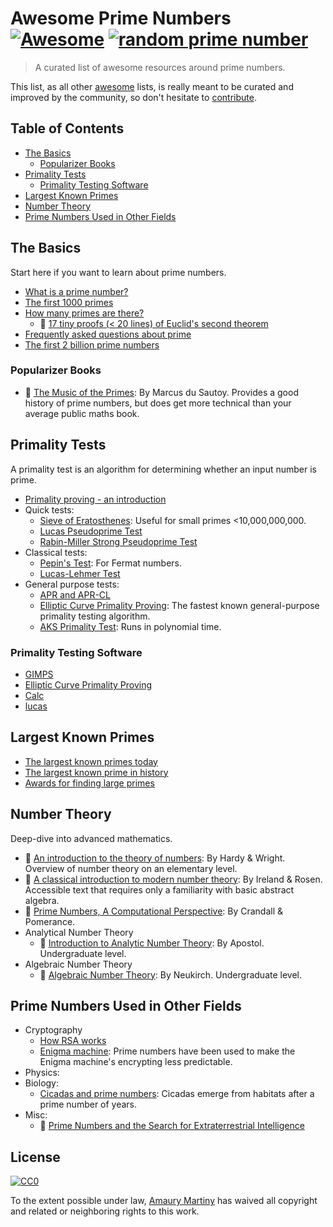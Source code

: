 # Awesome Prime Numbers [![Awesome](https://awesome.re/badge.svg)](https://awesome.re) [![random prime number](https://img.shields.io/endpoint.svg?url=https%3A%2F%2Fgenerate-random-prime.now.sh)](https://github.com/amaurymartiny/generate-random-prime)

> A curated list of awesome resources around prime numbers.

This list, as all other [awesome](https://github.com/sindresorhus/awesome) lists, is really meant to be curated and improved by the community, so don't hesitate to [contribute](CONTRIBUTING.md).

## Table of Contents

- [The Basics](#the-basics)
  - [Popularizer Books](#popularizer-books)
- [Primality Tests](#primality-tests)
  - [Primality Testing Software](#primality-testing-software)
- [Largest Known Primes](#largest-known-primes)
- [Number Theory](#number-theory)
- [Prime Numbers Used in Other Fields](#prime-numbers-used-in-other-fields)

## The Basics

Start here if you want to learn about prime numbers.

- [What is a prime number?](https://primes.utm.edu/glossary/page.php?sort=Prime)
- [The first 1000 primes](https://prime-numbers.info/list/first-1000-primes)
- [How many primes are there?](https://primes.utm.edu/howmany.html)
  - 📄 [17 tiny proofs (< 20 lines) of Euclid's second theorem](https://pdfs.semanticscholar.org/d076/cef0cd81615d9649219c138a8840322a9bc3.pdf)
- [Frequently asked questions about prime](https://primes.utm.edu/notes/faq/)
- [The first 2 billion prime numbers](http://www.primos.mat.br/2T_en.html)

### Popularizer Books

- 📖 [The Music of the Primes](https://plus.maths.org/content/music-primes): By Marcus du Sautoy. Provides a good history of prime numbers, but does get more technical than your average public maths book.

## Primality Tests

A primality test is an algorithm for determining whether an input number is prime.

- [Primality proving - an introduction](https://primes.utm.edu/prove/prove1.html)
- Quick tests:
  - [Sieve of Eratosthenes](https://primes.utm.edu/prove/prove2_1.html): Useful for small primes <10,000,000,000.
  - [Lucas Pseudoprime Test](http://mathworld.wolfram.com/LucasPseudoprime.html)
  - [Rabin-Miller Strong Pseudoprime Test](http://mathworld.wolfram.com/Rabin-MillerStrongPseudoprimeTest.html)
- Classical tests:
  - [Pepin's Test](https://primes.utm.edu/prove/prove3_1.html): For Fermat numbers.
  - [Lucas-Lehmer Test](http://mathworld.wolfram.com/Lucas-LehmerTest.html)
- General purpose tests:
  - [APR and APR-CL](https://primes.utm.edu/prove/prove4_1.html)
  - [Elliptic Curve Primality Proving](http://mathworld.wolfram.com/EllipticCurvePrimalityProving.html): The fastest known general-purpose primality testing algorithm.
  - [AKS Primality Test](http://mathworld.wolfram.com/AKSPrimalityTest.html): Runs in polynomial time.

### Primality Testing Software

- [GIMPS](https://www.mersenne.org/download/)
- [Elliptic Curve Primality Proving](http://www.lix.polytechnique.fr/%7Emorain/Prgms/ecpp.english.html)
- [Calc](http://www.isthe.com/chongo/tech/comp/calc/index.html)
- [lucas](http://www.isthe.com/chongo/src/calc/lucas-calc)

## Largest Known Primes

- [The largest known primes today](https://www.mersenne.org/primes/)
- [The largest known prime in history](https://en.wikipedia.org/wiki/Largest_known_prime_number#History)
- [Awards for finding large primes](https://www.eff.org/awards/coop/rules)

## Number Theory

Deep-dive into advanced mathematics.

- 📖 [An introduction to the theory of numbers](https://www.maa.org/press/maa-reviews/an-introduction-to-the-theory-of-numbers): By Hardy & Wright. Overview of number theory on an elementary level.
- 📖 [A classical introduction to modern number theory](https://www.springer.com/gp/book/9780387973296): By Ireland & Rosen. Accessible text that requires only a familiarity with basic abstract algebra.
- 📖 [Prime Numbers, A Computational Perspective](https://www.springer.com/gp/book/9780387252827): By Crandall & Pomerance.
- Analytical Number Theory
  - 📖 [Introduction to Analytic Number Theory](https://www.springer.com/gp/book/9780387901633): By Apostol. Undergraduate level.
- Algebraic Number Theory
  - 📖 [Algebraic Number Theory](https://www.springer.com/gp/book/9783540653998): By Neukirch. Undergraduate level.

## Prime Numbers Used in Other Fields

- Cryptography
  - [How RSA works](http://doctrina.org/How-RSA-Works-With-Examples.html)
  - [Enigma machine](https://www.cryptomuseum.com/crypto/enigma/g/a28.htm): Prime numbers have been used to make the Enigma machine's encrypting less predictable.
- Physics:
- Biology:
  - [Cicadas and prime numbers](https://en.wikipedia.org/wiki/Periodical_cicadas): Cicadas emerge from habitats after a prime number of years.
- Misc:
  - 📄 [Prime Numbers and the Search for Extraterrestrial Intelligence](https://www.math.dartmouth.edu/~carlp/PDF/extraterrestrial.pdf)

## License

[![CC0](http://mirrors.creativecommons.org/presskit/buttons/88x31/svg/cc-zero.svg)](https://creativecommons.org/publicdomain/zero/1.0/)

To the extent possible under law, [Amaury Martiny](http://amaurymartiny.com) has waived all copyright and related or neighboring rights to this work.
